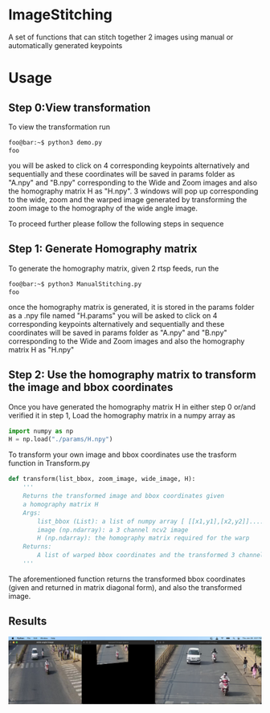 # ImageStitching
A set of functions that can stitch together 2 images using manual or automatically generated keypoints

# Usage
## Step 0:View transformation
To view the transformation run 
```console
foo@bar:~$ python3 demo.py 
foo
```
you will be asked to click on 4 corresponding keypoints alternatively and sequentially and these coordinates will be saved in 
params folder as "A.npy" and "B.npy" corresponding to the Wide and Zoom images and also the homography matrix H as "H.npy". 
3 windows will pop up corresponding to the wide, zoom and the warped image generated by transforming the zoom image to the homography
of the wide angle image.

To proceed further please follow the following steps in sequence
## Step 1: Generate Homography matrix
To generate the homography matrix, given 2 rtsp feeds, run the 
```console
foo@bar:~$ python3 ManualStitching.py 
foo
```
once the homography matrix is generated, it is stored in the params folder as a .npy file named "H.params"
you will be asked to click on 4 corresponding keypoints alternatively and sequentially and these coordinates will be saved in 
params folder as "A.npy" and "B.npy" corresponding to the Wide and Zoom images and also the homography matrix H as "H.npy"
## Step 2: Use the homography matrix to transform the image and bbox coordinates
Once you have generated the homography matrix H in either step 0 or/and verified it in step 1, Load the homography matrix in a numpy array as 
```python
import numpy as np
H = np.load("./params/H.npy")
```

To transform your own image and bbox coordinates use the trasform function in Transform.py
```python
def transform(list_bbox, zoom_image, wide_image, H):
    '''
    Returns the transformed image and bbox coordinates given 
    a homography matrix H
    Args:
        list_bbox (List): a list of numpy array [ [[x1,y1],[x2,y2]].... ]
        image (np.ndarray): a 3 channel ncv2 image
        H (np.ndarray): the homography matrix required for the warp
    Returns:
        A list of warped bbox coordinates and the transformed 3 channel cv2 image
    '''
```
The aforementioned function returns the transformed bbox coordinates (given and returned in matrix diagonal form), and also the transformed image.

## Results
![Result image 1](./samples/result.png)
